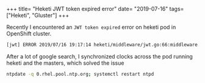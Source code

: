 +++
title= "Heketi JWT token expired error"
date= "2019-07-16"
tags= ["Heketi", "Gluster"]
+++

Recently I encountered an `JWT token expired` error on heketi pod in OpenShift cluster.

```bash
[jwt] ERROR 2019/07/16 19:17:14 heketi/middleware/jwt.go:66:middleware.(*HeketiJwtClaims).Valid: exp validation failed: Token is expired by 1h48m59s
```

After a lot of google search, I synchronized clocks across the pod running heketi and the masters, which solved the issue

```bash
ntpdate -q 0.rhel.pool.ntp.org; systemctl restart ntpd
```
